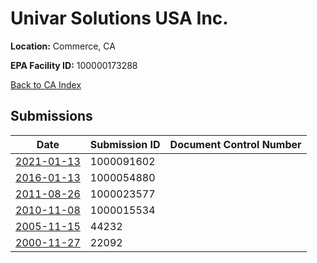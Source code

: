 # Univar Solutions USA Inc.

**Location:** Commerce, CA

**EPA Facility ID:** 100000173288

[Back to CA Index](../../index.md)

## Submissions

| Date | Submission ID | Document Control Number |
|------|--------------|-------------------------|
| [2021-01-13](submissions/1000091602.md) | 1000091602 |  |
| [2016-01-13](submissions/1000054880.md) | 1000054880 |  |
| [2011-08-26](submissions/1000023577.md) | 1000023577 |  |
| [2010-11-08](submissions/1000015534.md) | 1000015534 |  |
| [2005-11-15](submissions/44232.md) | 44232 |  |
| [2000-11-27](submissions/22092.md) | 22092 |  |
